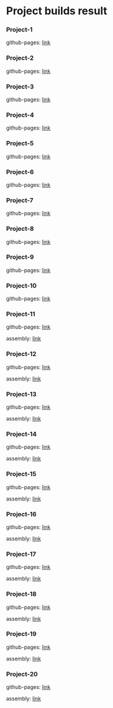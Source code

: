# Project builds result

### Project-1

   github-pages: [link](https://abraklion.github.io/project-1/)
   
### Project-2

   github-pages: [link](https://abraklion.github.io/project-2/)
   
### Project-3

   github-pages: [link](https://abraklion.github.io/project-3/)
   
### Project-4

   github-pages: [link](https://abraklion.github.io/project-4/)
   
### Project-5

   github-pages: [link](https://abraklion.github.io/project-5/)
   
### Project-6

   github-pages: [link](https://abraklion.github.io/project-6/)
   
### Project-7

   github-pages: [link](https://abraklion.github.io/project-7/)
   
### Project-8

   github-pages: [link](https://abraklion.github.io/project-8/)
   
### Project-9

   github-pages: [link](https://abraklion.github.io/project-9/)
   
### Project-10

   github-pages: [link](https://abraklion.github.io/project-10/)
   
### Project-11

   github-pages: [link](https://abraklion.github.io/project-11/)
   
   assembly: [link](https://github.com/Abraklion/Project-11)
   
### Project-12

   github-pages: [link](https://abraklion.github.io/project-12/)
   
   assembly: [link](https://github.com/Abraklion/Project-12)
   
### Project-13

   github-pages: [link](https://abraklion.github.io/project-13/)
   
   assembly: [link](https://github.com/Abraklion/Project-13)
   
### Project-14

   github-pages: [link](https://abraklion.github.io/project-14/)
   
   assembly: [link](https://github.com/Abraklion/Project-14)
   
### Project-15

   github-pages: [link](https://abraklion.github.io/project-15/)
   
   assembly: [link](https://github.com/Abraklion/Project-15)
   
### Project-16

   github-pages: [link](https://abraklion.github.io/project-16/)
   
   assembly: [link](https://github.com/Abraklion/Project-16)
   
### Project-17

   github-pages: [link](https://abraklion.github.io/project-17/)
   
   assembly: [link](https://github.com/Abraklion/Project-17)
   
### Project-18

   github-pages: [link](https://abraklion.github.io/project-18/)
   
   assembly: [link](https://github.com/Abraklion/Project-18)
   
### Project-19

   github-pages: [link](https://abraklion.github.io/project-19/)
   
   assembly: [link](https://github.com/Abraklion/Project-19)
   
### Project-20

   github-pages: [link](https://abraklion.github.io/project-20/)
   
   assembly: [link](https://github.com/Abraklion/Project-20)
  
